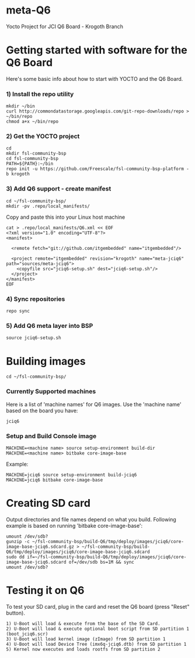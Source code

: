 # meta-Q6
Yocto Project for JCI Q6 Board - Krogoth Branch
 
# Getting started with software for the Q6 Board
 
Here's some basic info about how to start with YOCTO and the Q6 Board. 
 
  
### 1) Install the repo utility
    mkdir ~/bin
    curl http://commondatastorage.googleapis.com/git-repo-downloads/repo > ~/bin/repo
    chmod a+x ~/bin/repo
 
### 2) Get the YOCTO project
    cd
    mkdir fsl-community-bsp
    cd fsl-community-bsp
    PATH=${PATH}:~/bin
    repo init -u https://github.com/Freescale/fsl-community-bsp-platform -b krogoth
 
### 3) Add Q6 support - create manifest 
    cd ~/fsl-community-bsp/
    mkdir -pv .repo/local_manifests/
 
Copy and paste this into your Linux host machine 
 
    cat > .repo/local_manifests/Q6.xml << EOF
    <?xml version="1.0" encoding="UTF-8"?>
    <manifest>
     
      <remote fetch="git://github.com/itgembedded" name="itgembedded"/>
     
      <project remote="itgembedded" revision="krogoth" name="meta-jciq6" path="sources/meta-jciq6">
        <copyfile src="jciq6-setup.sh" dest="jciq6-setup.sh"/>
      </project>
    </manifest>
    EOF
 
### 4) Sync repositories
    repo sync
 
### 5) Add Q6 meta layer into BSP
    source jciq6-setup.sh
 
# Building images
    cd ~/fsl-community-bsp/
 
### Currently Supported machines <machine name>
Here is a list of 'machine names' for Q6 images. Use the 'machine name' based on the board you have:
 
    jciq6
     
### Setup and Build Console image
    MACHINE=<machine name> source setup-environment build-dir
    MACHINE=<machine name> bitbake core-image-base
 
Example:
 
 
    MACHINE=jciq6 source setup-environment build-jciq6
    MACHINE=jciq6 bitbake core-image-base
 

# Creating SD card
Output directories and file names depend on what you build. Following example is based on running 'bitbake core-image-base':
 
 
    umount /dev/sdb?
    gunzip -c ~/fsl-community-bsp/build-Q6/tmp/deploy/images/jciq6/core-image-base-jciq6.sdcard.gz > ~/fsl-community-bsp/build-Q6/tmp/deploy/images/jciq6/core-image-base-jciq6.sdcard
    sudo dd if=~/fsl-community-bsp/build-Q6/tmp/deploy/images/jciq6/core-image-base-jciq6.sdcard of=/dev/sdb bs=1M && sync
    umount /dev/sdb?
     
# Testing it on Q6 

To test your SD card, plug in the card and reset the Q6 board (press "Reset" button).  

	1) U-Boot will load & execute from the base of the SD Card.
	2) U-Boot will load & execute optional boot script from SD partition 1 (boot_jciq6.scr)
	3) U-Boot will load kernel image (zImage) from SD partition 1
	4) U-Boot will load Device Tree (imx6q-jciq6.dtb) from SD partition 1
	5) Kernel now executes and loads rootfs from SD partition 2

